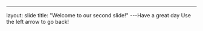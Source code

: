 ---
layout: slide
title: "Welcome to our second slide!"
---Have a great day
Use the left arrow to go back!
